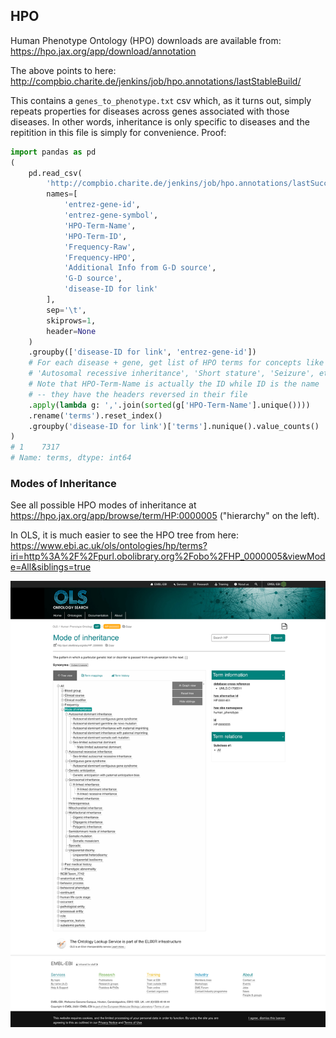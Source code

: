 ## HPO 

Human Phenotype Ontology (HPO) downloads are available from: https://hpo.jax.org/app/download/annotation

The above points to here: http://compbio.charite.de/jenkins/job/hpo.annotations/lastStableBuild/

This contains a `genes_to_phenotype.txt` csv which, as it turns out, simply repeats properties for diseases across genes associated with those diseases.  In other words, inheritance is only specific to diseases and the repitition in this file is simply for convenience. Proof:

```python
import pandas as pd
(
    pd.read_csv(
        'http://compbio.charite.de/jenkins/job/hpo.annotations/lastSuccessfulBuild/artifact/util/annotation/genes_to_phenotype.txt', 
        names=[
            'entrez-gene-id',
            'entrez-gene-symbol',
            'HPO-Term-Name',
            'HPO-Term-ID',
            'Frequency-Raw',
            'Frequency-HPO',
            'Additional Info from G-D source',
            'G-D source',
            'disease-ID for link'
        ],
        sep='\t', 
        skiprows=1, 
        header=None
    )
    .groupby(['disease-ID for link', 'entrez-gene-id'])
    # For each disease + gene, get list of HPO terms for concepts like 
    # 'Autosomal recessive inheritance', 'Short stature', 'Seizure', etc.
    # Note that HPO-Term-Name is actually the ID while ID is the name
    # -- they have the headers reversed in their file
    .apply(lambda g: ','.join(sorted(g['HPO-Term-Name'].unique())))
    .rename('terms').reset_index()
    .groupby('disease-ID for link')['terms'].nunique().value_counts()
)
# 1    7317
# Name: terms, dtype: int64
```

### Modes of Inheritance

See all possible HPO modes of inheritance at https://hpo.jax.org/app/browse/term/HP:0000005 ("hierarchy" on the left).

In OLS, it is much easier to see the HPO tree from here: https://www.ebi.ac.uk/ols/ontologies/hp/terms?iri=http%3A%2F%2Fpurl.obolibrary.org%2Fobo%2FHP_0000005&viewMode=All&siblings=true

![ols_hpo_moi](image/ols_hpo_moi.png)



